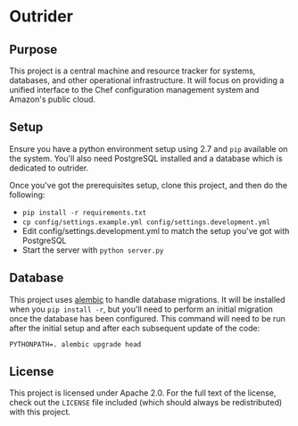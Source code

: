 # Outrider

## Purpose
This project is a central machine and resource tracker for systems,
databases,  and other operational infrastructure. It will focus on providing
a unified interface to the Chef configuration management system and Amazon's
public cloud.

## Setup
Ensure you have a python environment setup using 2.7 and `pip` available on the
system. You'll also need PostgreSQL installed and a database which is dedicated
to outrider.

Once you've got the prerequisites setup, clone this project, and then do the
following:

* `pip install -r requirements.txt`
* `cp config/settings.example.yml config/settings.development.yml`
* Edit config/settings.development.yml to match the setup you've got with PostgreSQL
* Start the server with `python server.py`

## Database
This project uses [alembic](http://alembic.readthedocs.org/) to handle database
migrations. It will be installed when you `pip install -r`, but you'll need to
perform an initial migration once the database has been configured. This
command will need to be run after the initial setup and after each subsequent
update of the code:

```
PYTHONPATH=. alembic upgrade head
```

## License

This project is licensed under Apache 2.0. For the full text of the license,
check out the `LICENSE` file included (which should always be redistributed)
with this project.
